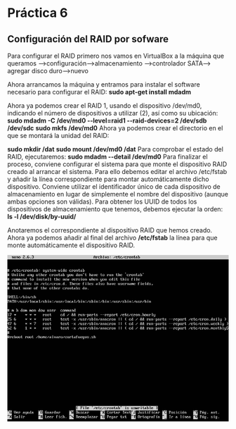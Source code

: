 # Práctica 6


## Configuración del RAID por sofware

Para configurar el RAID primero nos vamos en VirtualBox a la máquina que queramos -->configuración-->almacenamiento -->controlador SATA--> agregar disco duro-->nuevo

Ahora arrancamos la máquina y entramos para instalar el software necesario para
configurar el RAID:
**sudo apt-get install mdadm**

Ahora ya podemos crear el RAID 1, usando el dispositivo /dev/md0, indicando el
número de dispositivos a utilizar (2), así como su ubicación:
**sudo mdadm -C /dev/md0 --level=raid1 --raid-devices=2 /dev/sdb /dev/sdc**
**sudo mkfs /dev/md0**
Ahora ya podemos crear el directorio en el que se montará la unidad del RAID:

**sudo mkdir /dat**
**sudo mount /dev/md0 /dat**
Para comprobar el estado del RAID, ejecutaremos:
**sudo mdadm --detail /dev/md0**
Para finalizar el proceso, conviene configurar el sistema para que monte el dispositivo
RAID creado al arrancar el sistema. Para ello debemos editar el archivo /etc/fstab y
añadir la línea correspondiente para montar automáticamente dicho dispositivo.
Conviene utilizar el identificador único de cada dispositivo de almacenamiento en lugar
de simplemente el nombre del dispositivo (aunque ambas opciones son válidas). Para
obtener los UUID de todos los dispositivos de almacenamiento que tenemos, debemos
ejecutar la orden:
**ls -l /dev/disk/by-uuid/**

Anotaremos el correspondiente al dispositivo RAID que hemos creado. Ahora ya
podemos añadir al final del archivo **/etc/fstab** la línea para que monte automáticamente
el dispositivo RAID.



![img](https://github.com/alvarocarmona6/SWAP/blob/master/practica4/captura_4.png)



